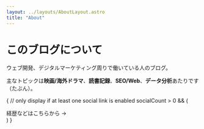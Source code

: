 ```yaml
---
layout: ../layouts/AboutLayout.astro
title: "About"
---
```


# このブログについて

ウェブ開発、デジタルマーケティング周りで働いている人のブログ。

主なトピックは**映画/海外ドラマ**、**読書記録**、**SEO/Web**、**データ分析**あたりです（たぶん）。

{
// only display if at least one social link is enabled
socialCount > 0 && (

  <div class="social-wrapper">
    <div class="social-links">経歴などはこちらから → </div>
    <Socials />
  </div>
)
}
